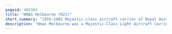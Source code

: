 ```yaml
---
pageid: 485363
title: "HMAS Melbourne (R21)"
short_summary: "1955–1982 Majestic-class aircraft carrier of Royal Australian Navy"
description: "Hmas Melbourne was a Majestic-Class Light Aircraft Carrier operated by the Royal australian Navy from 1955 to 1982 and was the third and last conventional Aircraft Carrier to serve in the Ran. Melbourne was the only Commonwealth naval Ship to sink two friendly Warships at Peacetime Collisions."
---
```

